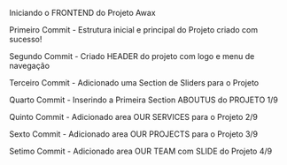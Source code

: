 Iniciando o FRONTEND do Projeto Awax

Primeiro Commit - Estrutura inicial e principal do Projeto criado com sucesso!

Segundo Commit -  Criado HEADER do projeto com logo e menu de navegação

Terceiro Commit - Adicionado uma Section de Sliders para o Projeto

Quarto Commit - Inserindo a Primeira Section ABOUTUS do  PROJETO 1/9

Quinto Commit - Adicionado area OUR SERVICES para o Projeto 2/9

Sexto Commit - Adicionado area OUR PROJECTS para o Projeto 3/9

Setimo Commit - Adicionado area OUR TEAM com  SLIDE do Projeto 4/9
